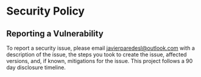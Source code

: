 # Security Policy
## Reporting a Vulnerability

To report a security issue, please email javierparedesl@outlook.com with a description of the issue, the steps you took to create the issue, affected versions, and, if known, mitigations for the issue. This project follows a 90 day disclosure timeline.
